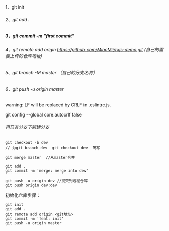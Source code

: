 1、git init

###### 2、git add .

##### 3、git commit -m "first commit"

###### 4、git remote add origin https://github.com/MiaoMii/rxjs-demo.git (自己的需要上传的仓库地址)

###### 5、git branch -M master （自己的分支名称）

###### 6、git push -u origin master



warning: LF will be replaced by CRLF in .eslintrc.js.

git config --global core.autocrlf false



###### 再已有分支下新建分支

```
git checkout -b dev
// 为git branch dev  git checkout dev  简写

git merge master  //从master合并

git add .
git commit -m 'merge: merge into dev'

git push -u origin dev //提交到远程仓库
git push origin dev:dev
```



初始化仓库步骤：

```shell
git init
git add .
git remote add origin <git地址>
git commit -m 'feat: init'
git push -u origin master
```

